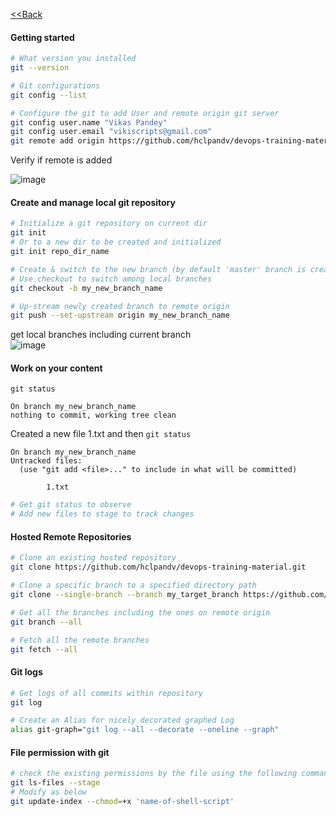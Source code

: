 [<<Back](index.md)
#### Getting started

```bash
# What version you installed
git --version

# Git configurations
git config --list

# Configure the git to add User and remote origin git server
git config user.name "Vikas Pandey"
git config user.email "vikiscripts@gmail.com"
git remote add origin https://github.com/hclpandv/devops-training-material.git
```

Verify if remote is added   

![image](https://user-images.githubusercontent.com/13016162/66889515-68c64000-f000-11e9-8b13-97affdda0c4f.png)

#### Create and manage local git repository

```bash
# Initialize a git repository on current dir
git init
# Or to a new dir to be created and initialized
git init repo_dir_name

# Create & switch to the new branch (by default 'master' branch is created when you initialize a repository)
# Use checkout to switch among local branches
git checkout -b my_new_branch_name

# Up-stream newly created branch to remote origin
git push --set-upstream origin my_new_branch_name
```
get local branches including current branch  
![image](https://user-images.githubusercontent.com/13016162/66890642-682fa880-f004-11e9-833f-314311408ec9.png)

#### Work on your content

`git status`  
```
On branch my_new_branch_name
nothing to commit, working tree clean
```

Created a new file 1.txt and then `git status`  

```
On branch my_new_branch_name
Untracked files:
  (use "git add <file>..." to include in what will be committed)

        1.txt
```

```bash
# Get git status to observe
# Add new files to stage to track changes

```


#### Hosted Remote Repositories 

```bash
# Clone an existing hosted repository
git clone https://github.com/hclpandv/devops-training-material.git

# Clone a specific branch to a specified directory path
git clone --single-branch --branch my_target_branch https://github.com/hclpandv/devops-training-material.git my_target_dir_path

# Get all the branches including the ones on remote origin 
git branch --all

# Fetch all the remote branches
git fetch --all
```
#### Git logs

```bash
# Get logs of all commits within repository
git log

# Create an Alias for nicely decorated graphed Log
alias git-graph="git log --all --decorate --oneline --graph"
```

#### File permission with git

```bash
# check the existing permissions by the file using the following command, permissions like 100644
git ls-files --stage 
# Modify as below
git update-index --chmod=+x 'name-of-shell-script'
```
